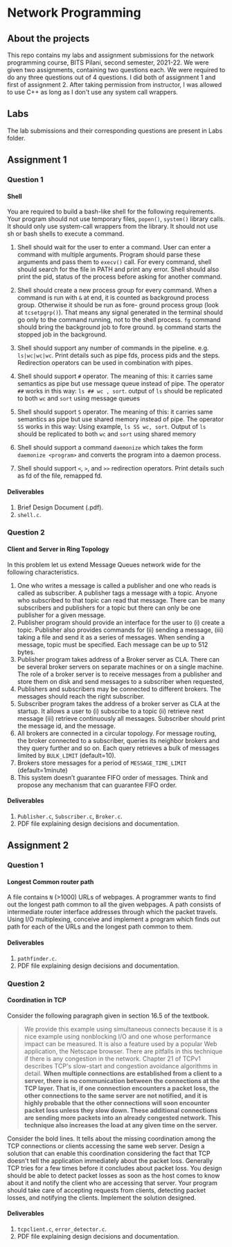 # Network Programming

## About the projects
This repo contains my labs and assignment submissions for the network programming course, BITS Pilani, second semester, 2021-22.
We were given two assignments, containing two questions each. We were required to do any three questions out of 4 questions. I did both of assignment 1 and first of assignment 2.
After taking permission from instructor, I was allowed to use C++ as long as I don't use any system call wrappers.

## Labs
The lab submissions and their corresponding questions are present in Labs folder.

## Assignment 1
### Question 1
#### Shell

You are required to build a bash-like shell for the following requirements. Your program
should not use temporary files, `popen()`, `system()` library calls. It should only use system-call wrappers
from the library. It should not use sh or bash shells to execute a command.

1. Shell should wait for the user to enter a command. User can enter a command with multiple
arguments. Program should parse these arguments and pass them to `execv()` call. For every
command, shell should search for the file in PATH and print any error. Shell should also print
the pid, status of the process before asking for another command.

2. Shell should create a new process group for every command. When a command is run with
`&` at end, it is counted as background process group. Otherwise it should be run as fore-
ground process group (look at `tcsetpgrp()`). That means any signal generated in the terminal
should go only to the command running, not to the shell process. `fg` command should bring
the background job to fore ground. `bg` command starts the stopped job in the background.

3. Shell should support any number of commands in the pipeline. e.g. `ls|wc|wc|wc`. Print
details such as pipe fds, process pids and the steps. Redirection operators can be used in
combination with pipes.

4. Shell should support `#` operator. The meaning of this: it carries same semantics as pipe but
use message queue instead of pipe. The operator `##` works in this way: `ls ## wc , sort`.
output of `ls` should be replicated to both `wc` and `sort` using message queues

5. Shell should support `S` operator. The meaning of this: it carries same semantics as pipe but
use shared memory instead of pipe. The operator `SS` works in this way: Using example, `ls
SS wc, sort`. Output of `ls` should be replicated to both `wc` and `sort` using shared memory

6. Shell should support a command `daemonize` which takes the form `daemonize <program>`
and converts the program into a daemon process.

7. Shell should support `<`, `>`, and `>>` redirection operators. Print details such as fd of the file,
remapped fd.

#### Deliverables
1. Brief Design Document (.pdf).
2. `shell.c`.


### Question 2
#### Client and Server in Ring Topology

In this problem let us extend Message Queues network wide for the following characteristics.
1. One who writes a message is called a publisher and one who reads is called as subscriber. A
publisher tags a message with a topic. Anyone who subscribed to that topic can read that
message. There can be many subscribers and publishers for a topic but there can only be one
publisher for a given message.
2. Publisher program should provide an interface for the user to (i) create a topic. Publisher
also provides commands for (ii) sending a message, (iii) taking a file and send it as a series
of messages. When sending a message, topic must be specified. Each message can be up to
512 bytes.
3. Publisher program takes address of a Broker server as CLA. There can be several broker
servers on separate machines or on a single machine. The role of a broker server is to receive
messages from a publisher and store them on disk and send messages to a subscriber when
requested,
4. Publishers and subscribers may be connected to different brokers. The messages should reach
the right subscriber.
5. Subscriber program takes the address of a broker server as CLA at the startup. It allows a
user to (i) subscribe to a topic (ii) retrieve next message (iii) retrieve continuously all
messages. Subscriber should print the message id, and the message.
6. All brokers are connected in a circular topology. For message routing, the broker connected
to a subscriber, queries its neighbor brokers and they query further and so on. Each query
retrieves a bulk of messages limited by `BULK_LIMIT` (default=10).
7. Brokers store messages for a period of `MESSAGE_TIME_LIMIT` (default=1minute)
8. This system doesn’t guarantee FIFO order of messages. Think and propose any mechanism
that can guarantee FIFO order.

#### Deliverables
1. `Publisher.c`, `Subscriber.c`, `Broker.c`.
2. PDF file explaining design decisions and documentation.


## Assignment 2
### Question 1
#### Longest Common router path
A file contains `N` (>1000) URLs of webpages. A programmer wants to find out the longest
path common to all the given webpages. A path consists of intermediate router interface addresses
through which the packet travels. Using I/O multiplexing, conceive and implement a program which
finds out path for each of the URLs and the longest path common to them.
#### Deliverables
1. `pathfinder.c`.
2. PDF file explaining design decisions and documentation.

### Question 2
#### Coordination in TCP
Consider the following paragraph given in section 16.5 of the textbook.

>We provide this example using simultaneous connects because it is a nice example using
nonblocking I/O and one whose performance impact can be measured. It is also a feature
used by a popular Web application, the Netscape browser. There are pitfalls in this technique
if there is any congestion in the network. Chapter 21 of TCPv1 describes TCP's slow-start
and congestion avoidance algorithms in detail. __When multiple connections are established
from a client to a server, there is no communication between the connections at the TCP
layer. That is, if one connection encounters a packet loss, the other connections to the same
server are not notified, and it is highly probable that the other connections will soon encounter
packet loss unless they slow down. These additional connections are sending more packets
into an already congested network. This technique also increases the load at any given time
on the server.__

Consider the bold lines. It tells about the missing coordination among the TCP connections or
clients accessing the same web server. Design a solution that can enable this coordination considering
the fact that TCP doesn't tell the application immediately about the packet loss. Generally TCP
tries for a few times before it concludes about packet loss. You design should be able to detect
packet losses as soon as the host comes to know about it and notify the client who are accessing
that server. Your program should take care of accepting requests from clients, detecting packet
losses, and notifying the clients. Implement the solution designed.

#### Deliverables
1. `tcpclient.c`, `error_detector.c`.
2. PDF file explaining design decisions and documentation.
